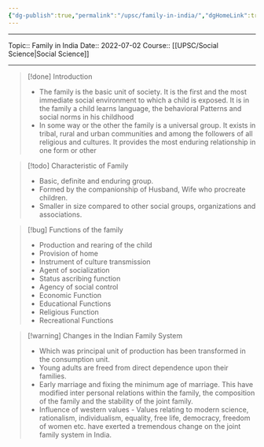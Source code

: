 ```yaml
---
{"dg-publish":true,"permalink":"/upsc/family-in-india/","dgHomeLink":true,"dgPassFrontmatter":false}
---
```


----
Topic:: Family in India
Date:: 2022-07-02
Course:: [[UPSC/Social Science|Social Science]] 

----

>[!done] Introduction 
>- The family is the basic unit of society. It is the first and the most immediate social environment to which a child is exposed. It is in the family a child learns language, the behavioral Patterns and social norms in his childhood
>- In some way or the other the family is a universal group. It exists in tribal, rural and urban communities and among the followers of all religious and cultures. It provides the most enduring relationship in one form or other


>[!todo] Characteristic of Family 
>- Basic, definite and enduring group. 
>- Formed by the companionship of Husband, Wife who procreate children. 
>- Smaller in size compared to other social groups, organizations and associations. 

>[!bug] Functions of the family
>- Production and rearing of the child 
>- Provision of home 
>- Instrument of culture transmission
>- Agent of socialization 
>- Status ascribing function 
>- Agency of social control
>- Economic Function 
>- Educational Functions 
>- Religious Function 
>- Recreational Functions 

>[!warning] Changes in the Indian Family System 
>- Which was principal unit of production has been transformed in the consumption unit. 
>- Young adults are freed from direct dependence upon their families. 
>- Early marriage and fixing the minimum age of marriage. This have modified inter personal relations within the family, the composition of the family and the stability of the joint family. 
>- Influence of western values - Values relating to modern science, rationalism, individualism, equality, free life, democracy, freedom of women etc. have exerted a tremendous change on the joint family system in India. 



